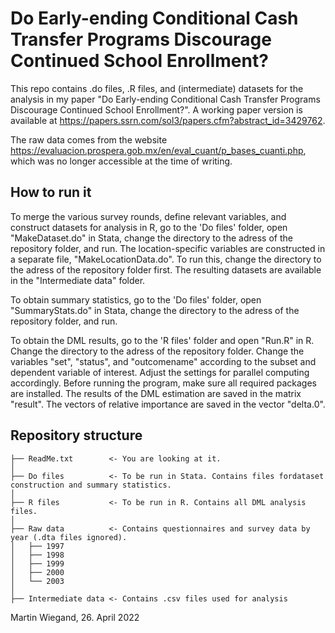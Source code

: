 # Do Early-ending Conditional Cash Transfer Programs Discourage Continued School Enrollment?

This repo contains .do files, .R files, and (intermediate) datasets for the analysis in my paper "Do Early-ending Conditional Cash Transfer Programs Discourage Continued School Enrollment?". A working paper version is available at https://papers.ssrn.com/sol3/papers.cfm?abstract_id=3429762. 

The raw data comes from the website https://evaluacion.prospera.gob.mx/en/eval_cuant/p_bases_cuanti.php, which was no longer accessible at the time of writing. 

## How to run it

To merge the various survey rounds, define relevant variables, and construct datasets for analysis in R, go to the 'Do files' folder, open "MakeDataset.do" in Stata, change the directory to the adress of the repository folder, and run. The location-specific variables are constructed in a separate file, "MakeLocationData.do". To run this, change the directory to the adress of the repository folder first. The resulting datasets are available in the "Intermediate data" folder. 

To obtain summary statistics, go to the 'Do files' folder, open "SummaryStats.do" in Stata, change the directory to the adress of the repository folder, and run.

To obtain the DML results, go to the 'R files' folder and open "Run.R" in R. Change the directory to the adress of the repository folder. Change the variables "set", "status", and "outcomename" according to the subset and dependent variable of interest. Adjust the settings for parallel computing accordingly. Before running the program, make sure all required packages are installed. The results of the DML estimation are saved in the matrix "result". The vectors of relative importance are saved in the vector "delta.0". 

## Repository structure

```
├── ReadMe.txt        <- You are looking at it. 
│
├── Do files          <- To be run in Stata. Contains files fordataset construction and summary statistics.
│
├── R files           <- To be run in R. Contains all DML analysis files.
│
├── Raw data          <- Contains questionnaires and survey data by year (.dta files ignored).
│   ├── 1997         
│   ├── 1998         
│   ├── 1999         
│   ├── 2000         
│   └── 2003         
│
├── Intermediate data <- Contains .csv files used for analysis
```



Martin Wiegand, 26. April 2022
